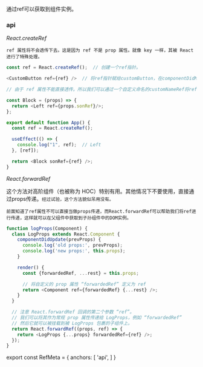通过ref可以获取到组件实例。

### api

_React.createRef_

`ref 属性将不会透传下去。这是因为 ref 不是 prop 属性。就像 key 一样，其被 React 进行了特殊处理。`

``` js
const ref = React.createRef();  // 创建一个ref指针。

<CustomButton ref={ref} />  // 将ref指针赋给customButton，在componentDidMount（Dom构建完成）之后，ref指针指向 CustomButton
```

``` js
// 由于 ref 属性不能直接透传。所以我们可以通过一个自定义命名的customNameRef将ref传下去。

const Block = (props) => {
  return <Left ref={props.sonRef}/>;
};

export default function App() {
  const ref = React.createRef();

  useEffect(() => {
    console.log("1", ref);  // Left
  }, [ref]);

  return <Block sonRef={ref} />;
}
```

_React.forwardRef_

这个方法对高阶组件（也被称为 HOC）特别有用。其他情况下不要使用，直接通过props传递。`经过试验，这个方法貌似吊用没有。`

`前面知道了ref属性不可以直接当做props传递，而React.forwardRef可以帮助我们将ref进行传递，这样就可以在父组件中获取到子孙组件中的DOM实例。`

``` js
function logProps(Component) {
  class LogProps extends React.Component {
    componentDidUpdate(prevProps) {
      console.log('old props:', prevProps);
      console.log('new props:', this.props);
    }

    render() {
      const {forwardedRef, ...rest} = this.props;

      // 将自定义的 prop 属性 “forwardedRef” 定义为 ref
      return <Component ref={forwardedRef} {...rest} />;
    }
  }

  // 注意 React.forwardRef 回调的第二个参数 “ref”。
  // 我们可以将其作为常规 prop 属性传递给 LogProps，例如 “forwardedRef”
  // 然后它就可以被挂载到被 LogProps 包裹的子组件上。
  return React.forwardRef((props, ref) => {
    return <LogProps {...props} forwardedRef={ref} />;
  });
}
```

export const RefMeta = {
  anchors: [
    'api',
  ]
}